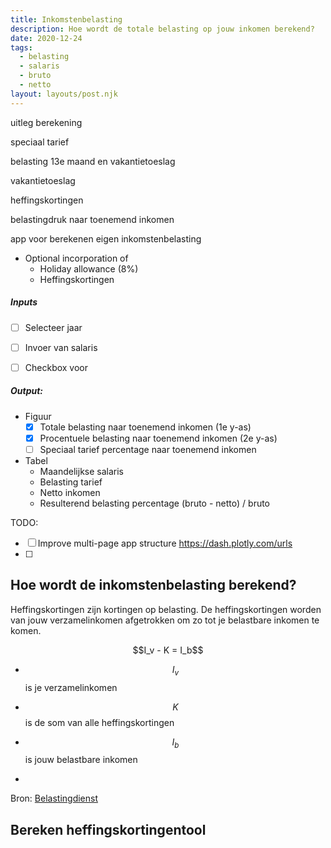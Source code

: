 ```yaml
---
title: Inkomstenbelasting
description: Hoe wordt de totale belasting op jouw inkomen berekend?
date: 2020-12-24
tags:
  - belasting
  - salaris
  - bruto
  - netto
layout: layouts/post.njk
---
```




uitleg berekening

speciaal tarief 

belasting 13e maand en vakantietoeslag

vakantietoeslag

heffingskortingen

belastingdruk naar toenemend inkomen



app voor berekenen eigen inkomstenbelasting

* Optional incorporation of
  * Holiday allowance (8%)
  * Heffingskortingen

##### Inputs

* [ ] Selecteer jaar
* [ ] Invoer van salaris
* [ ] Checkbox voor 



##### Output:

* Figuur
  * [x] Totale belasting naar toenemend inkomen (1e y-as)
  * [x] Procentuele belasting naar toenemend inkomen (2e y-as)
  * [ ] Speciaal tarief percentage naar toenemend inkomen
* Tabel
  * Maandelijkse salaris
  * Belasting tarief
  * Netto inkomen
  * Resulterend belasting percentage (bruto - netto) / bruto





TODO:

- [ ] Improve multi-page app structure
  https://dash.plotly.com/urls
- [ ] 







## Hoe wordt de inkomstenbelasting berekend?

Heffingskortingen zijn kortingen op belasting. De heffingskortingen worden van jouw verzamelinkomen afgetrokken om zo tot je belastbare inkomen te komen.

<div style="text-align:center">$$I_v - K = I_b$$</div>

* $$I_v$$ is je verzamelinkomen
* $$K$$ is de som van alle heffingskortingen
* $$I_b$$ is jouw belastbare inkomen

* 

Bron: [Belastingdienst](https://www.belastingdienst.nl/wps/wcm/connect/bldcontentnl/belastingdienst/prive/inkomstenbelasting/heffingskortingen_boxen_tarieven/heffingskortingen/totaaloverzicht/overzicht-heffingskortingen-2021)

## Bereken  heffingskortingentool



